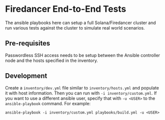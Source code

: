# Firedancer End-to-End Tests

The ansible playbooks here can setup a full Solana/Firedancer cluster and run
various tests against the cluster to simulate real world scenarios.

## Pre-requisites

Passwordless SSH access needs to be setup between the Ansible controller node
and the hosts specified in the inventory.

## Development

Create a `inventory/dev.yml` file similar to `inventory/hosts.yml` and populate
it with host information.  Then you can run with `-i inventory/custom.yml`.  If
you want to use a different ansible user, specify that with `-u <USER>` to the
`ansible-playbook` command. For example:

```
ansible-playbook -i inventory/custom.yml playbooks/build.yml -u <USER>
```
